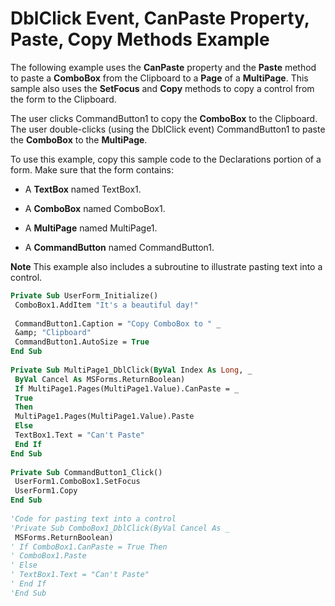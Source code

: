 
# DblClick Event, CanPaste Property, Paste, Copy Methods Example

The following example uses the  **CanPaste** property and the **Paste** method to paste a **ComboBox** from the Clipboard to a **Page** of a **MultiPage**. This sample also uses the **SetFocus** and **Copy** methods to copy a control from the form to the Clipboard.

The user clicks CommandButton1 to copy the  **ComboBox** to the Clipboard. The user double-clicks (using the DblClick event) CommandButton1 to paste the **ComboBox** to the **MultiPage**.

To use this example, copy this sample code to the Declarations portion of a form. Make sure that the form contains:



- A  **TextBox** named TextBox1.
    
- A  **ComboBox** named ComboBox1.
    
- A  **MultiPage** named MultiPage1.
    
- A  **CommandButton** named CommandButton1.
    


 **Note**  This example also includes a subroutine to illustrate pasting text into a control.




```vb
Private Sub UserForm_Initialize() 
 ComboBox1.AddItem "It's a beautiful day!" 
 
 CommandButton1.Caption = "Copy ComboBox to " _ 
 &amp; "Clipboard" 
 CommandButton1.AutoSize = True 
End Sub 
 
Private Sub MultiPage1_DblClick(ByVal Index As Long, _ 
 ByVal Cancel As MSForms.ReturnBoolean) 
 If MultiPage1.Pages(MultiPage1.Value).CanPaste = _ 
 True 
 Then 
 MultiPage1.Pages(MultiPage1.Value).Paste 
 Else 
 TextBox1.Text = "Can't Paste" 
 End If 
End Sub 
 
Private Sub CommandButton1_Click() 
 UserForm1.ComboBox1.SetFocus 
 UserForm1.Copy 
End Sub 
 
'Code for pasting text into a control 
'Private Sub ComboBox1_DblClick(ByVal Cancel As _ 
 MSForms.ReturnBoolean) 
' If ComboBox1.CanPaste = True Then 
' ComboBox1.Paste 
' Else 
' TextBox1.Text = "Can't Paste" 
' End If 
'End Sub
```


